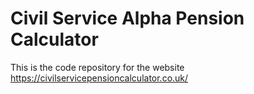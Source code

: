 # Civil Service Alpha Pension Calculator

This is the code repository for the website https://civilservicepensioncalculator.co.uk/